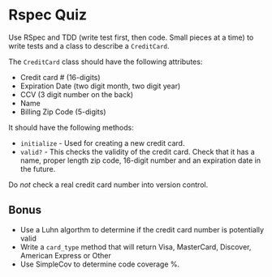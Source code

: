 # Rspec Quiz

Use RSpec and TDD (write test first, then code. Small pieces at a time) to write tests and a class to describe a `CreditCard`. 

The `CreditCard` class should have the following attributes:

- Credit card # (16-digits)
- Expiration Date (two digit month, two digit year)
- CCV (3 digit number on the back)
- Name
- Billing Zip Code (5-digits)

It should have the following methods: 

- `initialize` - Used for creating a new credit card. 
- `valid?` - This checks the validity of the credit card. Check that it has a name, proper length zip code, 16-digit number and an expiration date in the future. 

Do *not* check a real credit card number into version control.

## Bonus

- Use a Luhn algorthm to determine if the credit card number is potentially valid
- Write a `card_type` method that will return Visa, MasterCard, Discover, American Express or Other
- Use SimpleCov to determine code coverage %.
